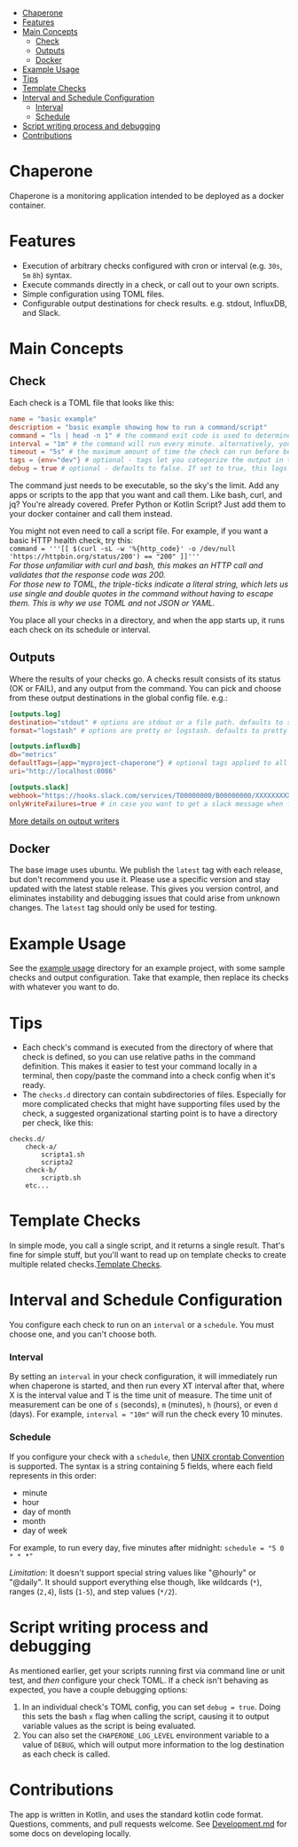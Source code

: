 <!-- TOC -->
* [Chaperone](#chaperone)
* [Features](#features)
* [Main Concepts](#main-concepts)
  * [Check](#check)
  * [Outputs](#outputs)
  * [Docker](#docker)
* [Example Usage](#example-usage)
* [Tips](#tips)
* [Template Checks](#template-checks)
* [Interval and Schedule Configuration](#interval-and-schedule-configuration)
    * [Interval](#interval)
    * [Schedule](#schedule)
* [Script writing process and debugging](#script-writing-process-and-debugging)
* [Contributions](#contributions)
<!-- TOC -->

# Chaperone
Chaperone is a monitoring application intended to be deployed as a docker container.

# Features
- Execution of arbitrary checks configured with cron or interval (e.g. `30s`, `5m` `8h`) syntax. 
- Execute commands directly in a check, or call out to your own scripts.
- Simple configuration using TOML files. 
- Configurable output destinations for check results. e.g. stdout, InfluxDB, and Slack.

# Main Concepts
## Check
Each check is a TOML file that looks like this:  
```toml
name = "basic example"
description = "basic example showing how to run a command/script"
command = "ls | head -n 1" # the command exit code is used to determine status. 0 = OK, anything else = FAIL
interval = "1m" # the command will run every minute. alternatively, you can configure a cron schedule.
timeout = "5s" # the maximum amount of time the check can run before being canceled/failed
tags = {env="dev"} # optional - tags let you categorize the output in tools like InfluxDB/Grafana
debug = true # optional - defaults to false. If set to true, this logs the commands as they're run.
```
The command just needs to be executable, so the sky's the limit.  Add any apps or scripts to the app that you want and 
call them. Like bash, curl, and jq? You're already covered. Prefer Python or Kotlin Script? Just add them to your 
docker container and call them instead.

You might not even need to call a script file.  For example, if you want a basic HTTP health check, try this:  
`command = '''[[ $(curl -sL -w '%{http_code}' -o /dev/null 'https://httpbin.org/status/200') == "200" ]]'''`  
*For those unfamiliar with curl and bash, this makes an HTTP call and validates that the response code was 200.*  
*For those new to TOML, the triple-ticks indicate a literal string, which lets us use single and double quotes in 
the command without having to escape them. This is why we use TOML and not JSON or YAML.*

You place all your checks in a directory, and when the app starts up, it runs each check on its schedule or interval.

## Outputs
Where the results of your checks go. A checks result consists of its status (OK or FAIL), and any output from the command. 
You can pick and choose from these output destinations in the global config file. e.g.:
```toml
[outputs.log]
destination="stdout" # options are stdout or a file path. defaults to stdout
format="logstash" # options are pretty or logstash. defaults to pretty

[outputs.influxdb]
db="metrics"
defaultTags={app="myproject-chaperone"} # optional tags applied to all your checks
uri="http://localhost:8086"

[outputs.slack]
webhook="https://hooks.slack.com/services/T00000000/B00000000/XXXXXXXXXXXXXXXXXXXXXXXX"
onlyWriteFailures=true # in case you want to get a slack message when failures happen
```  

[More details on output writers](./src/main/kotlin/chaperone/writer/README.md)

## Docker
The base image uses ubuntu. We publish the `latest` tag with each release, but don't recommend you use it.
Please use a specific version and stay updated with the latest stable release. This gives you 
version control, and eliminates instability and debugging issues that could arise from
unknown changes. The `latest` tag should only be used for testing.

# Example Usage
See the [example usage](example-usage/README.md) directory for an example project, with some sample checks and output configuration. 
Take that example, then replace its checks with whatever you want to do.  

# Tips
- Each check's command is executed from the directory of where that check is defined, 
so you can use relative paths in the command definition.
This makes it easier to test your command locally in a terminal, then copy/paste the command into a check config when it's ready.
- The `checks.d` directory can contain subdirectories of files. Especially for more complicated checks that might 
have supporting files used by the check, a suggested organizational starting point is to have a directory per check, 
like this:
```
checks.d/
    check-a/
        scripta1.sh
        scripta2
    check-b/
        scriptb.sh
    etc...
```

# Template Checks
In simple mode, you call a single script, and it returns a single result.  That's fine for simple stuff, but 
you'll want to read up on template checks to create multiple related checks.[Template Checks](./docs/template-checks.md).

# Interval and Schedule Configuration
You configure each check to run on an `interval` or a `schedule`. You must choose one, and you can't choose both.

### Interval
By setting an `interval` in your check configuration, it will immediately run when chaperone is started, and then 
run every XT interval after that, where X is the interval value and T is the time unit of measure. 
The time unit of measurement can be one of `s` (seconds), `m` (minutes), `h` (hours), or even `d` (days).
For example, `interval = "10m"` will run the check every 10 minutes.

### Schedule
If you configure your check with a `schedule`, then 
[UNIX crontab Convention](https://www.unix.com/man-page/linux/5/crontab/) is supported.
The syntax is a string containing 5 fields, where each field represents in this order:
- minute
- hour
- day of month
- month
- day of week

For example, to run every day, five minutes after midnight:
`schedule = "5 0 * * *"`

*Limitation*: It doesn't support special string values like "@hourly" or "@daily". It should support everything 
else though, like wildcards (`*`), ranges (`2,4`), lists (`1-5`), and step values (`*/2`).

# Script writing process and debugging
As mentioned earlier, get your scripts running first via command line or unit test, and _then_ 
configure your check TOML. If a check isn't behaving as expected, you have a couple debugging options:
1. In an individual check's TOML config, you can set `debug = true`. Doing this sets the bash `x` flag when calling 
the script, causing it to output variable values as the script is being evaluated.
2. You can also set the `CHAPERONE_LOG_LEVEL` environment variable to a value of `DEBUG`, which will output more 
information to the log destination as each check is called.

# Contributions
The app is written in Kotlin, and uses the standard kotlin code format. Questions, comments, and pull requests welcome. See [Development.md](Development.md) for some docs on developing locally.
